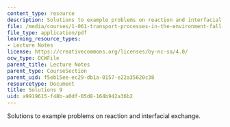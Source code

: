 ```yaml
---
content_type: resource
description: Solutions to example problems on reaction and interfacial exchange.
file: /media/courses/1-061-transport-processes-in-the-environment-fall-2008/a9919615f48ba0df05d8164b942a36b2_solutions9.pdf
file_type: application/pdf
learning_resource_types:
- Lecture Notes
license: https://creativecommons.org/licenses/by-nc-sa/4.0/
ocw_type: OCWFile
parent_title: Lecture Notes
parent_type: CourseSection
parent_uid: f5eb15ee-ec29-db1a-0157-e22a35620c38
resourcetype: Document
title: Solutions 9
uid: a9919615-f48b-a0df-05d8-164b942a36b2
---
```

Solutions to example problems on reaction and interfacial exchange.